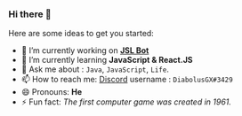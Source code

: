 ### Hi there 👋

Here are some ideas to get you started:

- 🔭 I’m currently working on [**JSL Bot**](https://github.com/DiabolusGX/JSL)
- 🌱 I’m currently learning **JavaScript & React.JS**
- 💬 Ask me about : `Java`, `JavaScript`, `Life`.
- 📫 How to reach me: [Discord](https://discord.com/) username : `DiabolusGX#3429`
- 😄 Pronouns: **He**
- ⚡ Fun fact: *The first computer game was created in 1961.*

<!--- 
- 👯 I’m looking to collaborate on ...
- 🤔 I’m looking for help with ... 
--->
